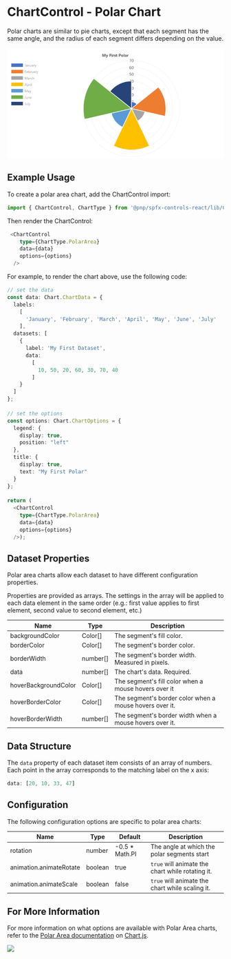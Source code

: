 # ChartControl - Polar Chart

Polar charts are similar to pie charts, except that each segment has the same angle, and the radius of each segment differs depending on the value.

![Default Polar Chart](../../assets/PolarAreaChart.png)

## Example Usage

To create a polar area chart, add the ChartControl import:

```TypeScript
import { ChartControl, ChartType } from '@pnp/spfx-controls-react/lib/ChartControl';
```

Then render the ChartControl:

```TypeScript
 <ChartControl
    type={ChartType.PolarArea}
    data={data}
    options={options}
  />
```

For example, to render the chart above, use the following code:

```TypeScript
// set the data
const data: Chart.ChartData = {
  labels:
    [
      'January', 'February', 'March', 'April', 'May', 'June', 'July'
    ],
  datasets: [
    {
      label: 'My First Dataset',
      data:
        [
          10, 50, 20, 60, 30, 70, 40
        ]
    }
  ]
};

// set the options
const options: Chart.ChartOptions = {
  legend: {
    display: true,
    position: "left"
  },
  title: {
    display: true,
    text: "My First Polar"
  }
};

return (
  <ChartControl
    type={ChartType.PolarArea}
    data={data}
    options={options}
  />);
```

## Dataset Properties

Polar area charts allow each dataset to have different configuration properties.

Properties are provided as arrays. The settings in the array will be applied to each data element in the same order (e.g.: first value applies to first element, second value to second element, etc.)

| Name                 | Type     | Description                                             |
| -------------------- | -------- | ------------------------------------------------------- |
| backgroundColor      | Color[]  | The segment's fill color.                               |
| borderColor          | Color[]  | The segment's border color.                             |
| borderWidth          | number[] | The segment's border width. Measured in pixels.         |
| data                 | number[] | The chart's data. Required.                             |
| hoverBackgroundColor | Color[]  | The segment's fill color when a mouse hovers over it    |
| hoverBorderColor     | Color[]  | The segment's border color when a mouse hovers over it. |
| hoverBorderWidth     | number[] | The segment's border width when a mouse hovers over it. |

## Data Structure

The `data` property of each dataset item consists of an array of numbers. Each point in the array corresponds to the matching label on the x axis:

```TypeScript
data: [20, 10, 33, 47]
```

## Configuration

The following configuration options are specific to polar area charts:

| Name                    | Type    | Default        | Description                                      |
| ----------------------- | ------- | -------------- | ------------------------------------------------ |
| rotation                | number  | -0.5 * Math.PI | The angle at which the polar segments start      |
| animation.animateRotate | boolean | true           | `true` will animate the chart while rotating it. |
| animation.animateScale  | boolean | false          | `true` will animate the chart while scaling it.  |

## For More Information

For more information on what options are available with Polar Area charts, refer to the [Polar Area documentation](https://www.chartjs.org/docs/latest/charts/polar.html) on [Chart.js](https://www.chartjs.org).

![](https://telemetry.sharepointpnp.com/sp-dev-fx-controls-react/wiki/controls/charts/PolarAreaChart)
